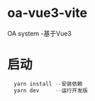 # oa-vue3-vite
OA system
  -基于Vue3

# 启动
``` node.js
  yarn install --安装依赖
  yarn dev     --运行开发版
```